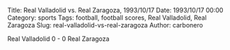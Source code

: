 Title: Real Valladolid vs. Real Zaragoza, 1993/10/17
Date: 1993/10/17 00:00
Category: sports
Tags: football, football scores, Real Valladolid, Real Zaragoza
Slug: real-valladolid-vs-real-zaragoza
Author: carbonero


Real Valladolid 0 - 0 Real Zaragoza

